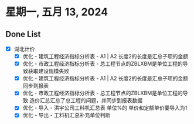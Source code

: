 # 星期一, 五月 13, 2024

## Done List

- [x] 湖北计价
  - [x] 优化 - 建筑工程经济指标分析表 - A1 | A2 长度2的长度是汇总子项的金额
  - [x] 优化 - 市政工程经济指标分析表 - 总工程节点的ZBLXBM是单位工程的导致获取建设规模失败
  - [x] 优化 - 建筑工程经济指标分析表 - A1 | A2 长度2的长度是汇总子项的金额 同步到报表
  - [x] 优化 - 市政工程经济指标分析表 - 总工程节点的ZBLXBM是单位工程的导致 造价汇总汇总了总工程的问题，并同步到报表数据
  - [x] 优化 - 导入 - 洪宇公司工料机汇总表 单位%的 单价和定额单价要导入为1
  - [x] 优化 - 导出 - 工料机汇总补充单位判断
